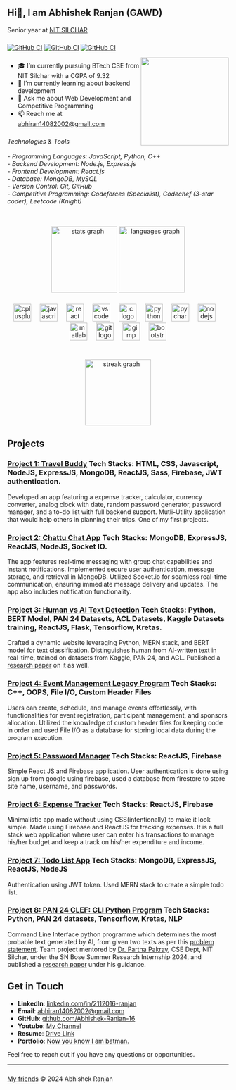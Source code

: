 ## Hi👋, I am Abhishek Ranjan (GAWD)
Senior year at [NIT SILCHAR](http://www.nits.ac.in/) 
###
[![GitHub CI](https://img.shields.io/badge/Codeforces-1424-cyan)](https://codeforces.com/profile/Ghost_16)
[![GitHub CI](https://img.shields.io/badge/Codechef-1628-blue)](https://www.codechef.com/users/ranjan_140802)
[![GitHub CI](https://img.shields.io/badge/Leetcode-1825-purple)](https://leetcode.com/u/abhiran14082002/)



<img align="right" height="200" src="https://media.licdn.com/dms/image/C4D03AQGj_8uaj1eekQ/profile-displayphoto-shrink_800_800/0/1652167599605?e=1722470400&v=beta&t=UIaSChomTevlLE9JCSHKfA56eLCYDDiyhqMrLTfGWE4"  />

###
- 🎓 I’m currently pursuing BTech CSE from NIT Silchar with a CGPA of 9.32
- 🌱 I’m currently learning about backend development
- 💬 Ask me about Web Development and Competitive Programming
- 📫 Reach me at abhiran14082002@gmail.com

###

<h6 align="left">Technologies & Tools<br><br>- Programming Languages: JavaScript, Python, C++<br>- Backend Development: Node.js, Express.js<br>- Frontend Development: React.js<br>- Database: MongoDB, MySQL<br>- Version Control: Git, GitHub<br>- Competitive Programming: Codeforces (Specialist), Codechef (3-star coder), Leetcode (Knight)</h6>

###

<br clear="both">

<div align="center">
  <img src="https://github-readme-stats.vercel.app/api?username=Abhishek-Ranjan-16&hide_title=false&hide_rank=false&show_icons=true&include_all_commits=true&count_private=true&disable_animations=false&theme=dracula&locale=en&hide_border=false&order=1" height="150" alt="stats graph"  />
  <img src="https://github-readme-stats.vercel.app/api/top-langs?username=Abhishek-Ranjan-16&locale=en&hide_title=false&layout=compact&card_width=320&langs_count=5&theme=dracula&hide_border=false&order=2" height="150" alt="languages graph"  />
</div>

###

<div align="center">
  <img src="https://cdn.jsdelivr.net/gh/devicons/devicon/icons/cplusplus/cplusplus-original.svg" height="40" alt="cplusplus logo"  />
  <img width="12" />
  <img src="https://cdn.jsdelivr.net/gh/devicons/devicon/icons/javascript/javascript-original.svg" height="40" alt="javascript logo"  />
  <img width="12" />
  <img src="https://cdn.jsdelivr.net/gh/devicons/devicon/icons/react/react-original.svg" height="40" alt="react logo"  />
  <img width="12" />
  <img src="https://cdn.jsdelivr.net/gh/devicons/devicon/icons/vscode/vscode-original.svg" height="40" alt="vscode logo"  />
  <img width="12" />
  <img src="https://cdn.jsdelivr.net/gh/devicons/devicon/icons/c/c-original.svg" height="40" alt="c logo"  />
  <img width="12" />
  <img src="https://cdn.jsdelivr.net/gh/devicons/devicon/icons/python/python-original.svg" height="40" alt="python logo"  />
  <img width="12" />
  <img src="https://cdn.jsdelivr.net/gh/devicons/devicon/icons/pycharm/pycharm-original.svg" height="40" alt="pycharm logo"  />
  <img width="12" />
  <img src="https://cdn.jsdelivr.net/gh/devicons/devicon/icons/nodejs/nodejs-original.svg" height="40" alt="nodejs logo"  />
  <img width="12" />
  <img src="https://cdn.jsdelivr.net/gh/devicons/devicon/icons/matlab/matlab-original.svg" height="40" alt="matlab logo"  />
  <img width="12" />
  <img src="https://cdn.jsdelivr.net/gh/devicons/devicon/icons/git/git-original.svg" height="40" alt="git logo"  />
  <img width="12" />
  <img src="https://cdn.jsdelivr.net/gh/devicons/devicon/icons/gimp/gimp-original.svg" height="40" alt="gimp logo"  />
  <img width="12" />
  <img src="https://cdn.jsdelivr.net/gh/devicons/devicon/icons/bootstrap/bootstrap-original.svg" height="40" alt="bootstrap logo"  />
</div>

###

<br clear="both">

<div align="center">
  <img src="https://streak-stats.demolab.com?user=Abhishek-Ranjan-16&locale=en&mode=daily&theme=dracula&hide_border=false&border_radius=5&order=3" height="150" alt="streak graph"  />
</div>

###

## Projects

### [Project 1: Travel Buddy](https://abhishek-ranjan-16.github.io/Travel-Buddy/) Tech Stacks: HTML, CSS, Javascript, NodeJS, ExpressJS, MongoDB, ReactJS, Sass, Firebase, JWT authentication.
Developed an app featuring a expense tracker, calculator, currency converter, analog clock with date, random password generator, password manager, and a to-do list with full backend support. Mutli-Utility application that would help others in planning their trips. One of my first projects.

### [Project 2: Chattu Chat App](https://chattuapp.onrender.com/) Tech Stacks: MongoDB, ExpressJS, ReactJS, NodeJS, Socket IO. 
The app features real-time messaging with group chat capabilities and instant notifications. Implemented secure user authentication, message storage, and retrieval in MongoDB. Utilized Socket.io for seamless real-time communication, ensuring immediate message delivery and updates. The app also includes notification functionality.

### [Project 3: Human vs AI Text Detection](https://github.com/Abhishek-Ranjan-16/aivshumanfrontend) Tech Stacks: Python, BERT Model, PAN 24 Datasets, ACL Datasets, Kaggle Datasets training, ReactJS, Flask, Tensorflow, Kretas.
Crafted a dynamic website leveraging Python, MERN stack, and BERT model for text classification. Distinguishes human from AI-written text in real-time, trained on datasets from Kaggle, PAN 24, and ACL. Published a [research paper](https://drive.google.com/file/d/1k6WFBN-OOq7lUf1mIR-7YGG841co6yej/view) on it as well.

### [Project 4: Event Management Legacy Program](https://github.com/Abhishek-Ranjan-16/manage_event) Tech Stacks: C++, OOPS, File I/O, Custom Header Files 
Users can create, schedule, and manage events effortlessly, with functionalities for event registration, participant management, and sponsors allocation. Utilized the knowledge of custom header files for keeping code in order and used File I/O as a database for storing local data during the program execution.

### [Project 5: Password Manager](https://pass-manager-d358a.web.app/) Tech Stacks: ReactJS, Firebase
Simple React JS and Firebase application. User authentication is done using sign up from google using firebase, used a database from firestore to store site name, username, and passwords.

### [Project 6: Expense Tracker](https://expense-tracker-6f514.web.app/) Tech Stacks: ReactJS, Firebase 
Minimalistic app made without using CSS(intentionally) to make it look simple. Made using Firebase and ReactJS for tracking expenses. It is a full stack web application where user can enter his transactions to manage his/her budget and keep a track on his/her expenditure and income.

### [Project 7: Todo List App](https://todo-frontend-ochre.vercel.app/login) Tech Stacks: MongoDB, ExpressJS, ReactJS, NodeJS 
Authentication using JWT token. Used MERN stack to create a simple todo list.

### [Project 8: PAN 24 CLEF: CLI Python Program](https://github.com/Abhishek-Ranjan-16/aivshumancli) Tech Stacks: Python, PAN 24 datasets, Tensorflow, Kretas, NLP
Command Line Interface python programme which determines the most probable text generated by AI, from given two texts as per this [problem statement](https://pan.webis.de/clef24/pan24-web/generated-content-analysis.html). Team project mentored by [Dr. Partha Pakray](https://www.parthapakray.com/Travelling.htm), CSE Dept, NIT Silchar, under the SN Bose Summer Research Internship 2024, and published a [research paper](https://drive.google.com/file/d/1k6WFBN-OOq7lUf1mIR-7YGG841co6yej/view) under his guidance.

## Get in Touch

- **LinkedIn**: [linkedin.com/in/2112016-ranjan](https://www.linkedin.com/in/2112016-ranjan/)
- **Email**: [abhiran14082002@gmail.com](mailto:abhiran14082002@gmail.com)
- **GitHub**: [github.com/Abhishek-Ranjan-16](https://github.com/Abhishek-Ranjan-16)
- **Youtube**: [My Channel](https://www.youtube.com/@ummm.....9465)
- **Resume**: [Drive Link](https://drive.google.com/file/d/1t8YwPtPiz5XAoz1Z3ZQVFT5rmust4Ari/view)
- **Portfolio**: [Now you know I am batman.](https://abhishek-ranjan-16.github.io/Portfolio/)

Feel free to reach out if you have any questions or opportunities.

---
###
[My friends](http://bhaihuntera16.pythonanywhere.com/)
&copy; 2024 Abhishek Ranjan
